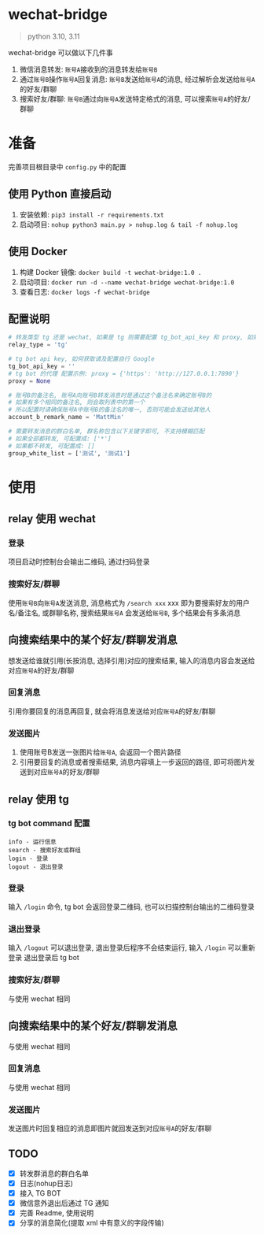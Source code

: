 # wechat-bridge

> python 3.10, 3.11

wechat-bridge 可以做以下几件事

1. 微信消息转发: `账号A`接收到的消息转发给`账号B`
2. 通过`账号B`操作`账号A`回复消息: `账号B`发送给`账号A`的消息, 经过解析会发送给`账号A`的好友/群聊
3. 搜索好友/群聊: `账号B`通过向`账号A`发送特定格式的消息, 可以搜索`账号A`的好友/群聊

# 准备

完善项目根目录中 `config.py` 中的配置

## 使用 Python 直接启动

1. 安装依赖: `pip3 install -r requirements.txt`
2. 启动项目: `nohup python3 main.py > nohup.log & tail -f nohup.log`

## 使用 Docker

1. 构建 Docker 镜像: `docker build -t wechat-bridge:1.0 .`
2. 启动项目: `docker run -d --name wechat-bridge wechat-bridge:1.0`
3. 查看日志: `docker logs -f wechat-bridge`

## 配置说明

```python
# 转发类型 tg 还是 wechat, 如果是 tg 则需要配置 tg_bot_api_key 和 proxy, 如果是 wechat 则需要配置 account_b_remark_name
relay_type = 'tg'

# tg bot api key, 如何获取请及配置自行 Google
tg_bot_api_key = ''
# tg bot 的代理 配置示例: proxy = {'https': 'http://127.0.0.1:7890'}
proxy = None

# 账号B的备注名, 账号A向账号B转发消息时是通过这个备注名来确定账号B的
# 如果有多个相同的备注名, 则会取列表中的第一个
# 所以配置时请确保账号A中账号B的备注名的唯一, 否则可能会发送给其他人
account_b_remark_name = 'MattMin'

# 需要转发消息的群白名单, 群名称包含以下关键字即可, 不支持模糊匹配
# 如果全部都转发, 可配置成: ['*']
# 如果都不转发, 可配置成: []
group_white_list = ['测试', '测试1']
```

# 使用

## relay 使用 wechat

### 登录
项目启动时控制台会输出二维码, 通过扫码登录

### 搜索好友/群聊

使用`账号B`向`账号A`发送消息, 消息格式为 `/search xxx` xxx 即为要搜索好友的用户名/备注名, 或群聊名称, 搜索结果`账号A`
会发送给`账号B`, 多个结果会有多条消息

## 向搜索结果中的某个好友/群聊发消息

想发送给谁就引用(长按消息, 选择引用)对应的搜索结果, 输入的消息内容会发送给对应`账号A`的好友/群聊

### 回复消息

引用你要回复的消息再回复, 就会将消息发送给对应`账号A`的好友/群聊

### 发送图片

1. 使用账号B发送一张图片给`账号A`, 会返回一个图片路径
2. 引用要回复的消息或者搜索结果, 消息内容填上一步返回的路径, 即可将图片发送到对应`账号A`的好友/群聊

## relay 使用 tg

### tg bot command 配置

```
info - 运行信息
search - 搜索好友或群组
login - 登录
logout - 退出登录
```

### 登录
输入 `/login` 命令, tg bot 会返回登录二维码, 也可以扫描控制台输出的二维码登录

### 退出登录
输入 `/logout` 可以退出登录, 退出登录后程序不会结束运行, 输入 `/login` 可以重新登录
退出登录后 tg bot 

### 搜索好友/群聊

与使用 wechat 相同

## 向搜索结果中的某个好友/群聊发消息

与使用 wechat 相同

### 回复消息

与使用 wechat 相同

### 发送图片

发送图片时回复相应的消息即图片就回发送到对应`账号A`的好友/群聊

## TODO

- [x] 转发群消息的群白名单
- [x] 日志(nohup日志)
- [x] 接入 TG BOT
- [x] 微信意外退出后通过 TG 通知
- [x] 完善 Readme, 使用说明
- [x] 分享的消息简化(提取 xml 中有意义的字段传输)